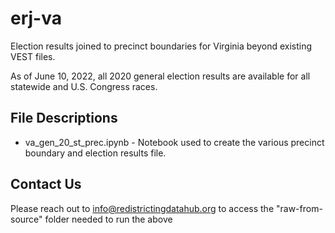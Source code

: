 # erj-va
Election results joined to precinct boundaries for Virginia beyond existing VEST files.

As of June 10, 2022, all 2020 general election results are available for all statewide and U.S. Congress races.

## File Descriptions

- va_gen_20_st_prec.ipynb - Notebook used to create the various precinct boundary and election results file.

## Contact Us

Please reach out to info@redistrictingdatahub.org to access the "raw-from-source" folder needed to run the above
